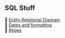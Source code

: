 ## SQL Stuff

📜 [Entity Relational Diagram](ERDiagram) <br/>
📜 [Dates and formatting](dates) <br/>
📜 [Regex](regex) <br/>
